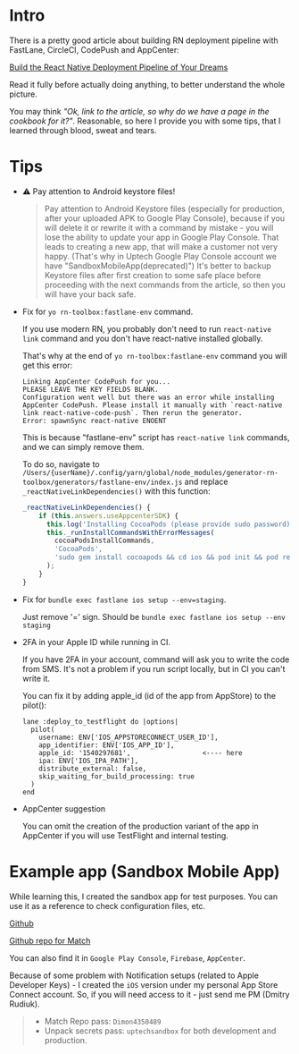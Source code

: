 # Intro
There is a pretty good article about building RN deployment pipeline with FastLane, CircleCI, CodePush and AppCenter:

[Build the React Native Deployment Pipeline of Your Dreams](https://blog.theodo.com/2019/04/react-native-deployment-pipeline)


Read it fully before actually doing anything, to better understand the whole picture.

You may think _"Ok, link to the article, so why do we have a page in the cookbook for it?"_. Reasonable, so here I provide you with some tips, that I learned through blood, sweat and tears.

# Tips

* ⚠️ Pay attention to Android keystore files!

  >Pay attention to Android Keystore files (especially for production, after your uploaded APK to Google Play Console), because if you will delete it or rewrite it with a command by mistake - you will lose the ability to update your app in Google Play Console. That leads to creating a new app, that will make a customer not very happy. (That's why in Uptech Google Play Console account we have "SandboxMobileApp(deprecated)")
  It's better to backup Keystore files after first creation to some safe place before proceeding with the next commands from the article, so then you will have your back safe.


* Fix for `yo rn-toolbox:fastlane-env` command.

  If you use modern RN, you probably don't need to run `react-native link` command and you don't have react-native installed globally.

  That's why at the end of `yo rn-toolbox:fastlane-env` command you will get this error:

  ```
  Linking AppCenter CodePush for you...
  PLEASE LEAVE THE KEY FIELDS BLANK.
  Configuration went well but there was an error while installing AppCenter CodePush. Please install it manually with `react-native link react-native-code-push`. Then rerun the generator.
  Error: spawnSync react-native ENOENT
  ```

  This is because "fastlane-env" script has `react-native link` commands, and we can simply remove them.

  To do so, navigate to `/Users/{userName}/.config/yarn/global/node_modules/generator-rn-toolbox/generators/fastlane-env/index.js` and replace `_reactNativeLinkDependencies()` with this function:

  ``` js
  _reactNativeLinkDependencies() {
      if (this.answers.useAppcenterSDK) {
        this.log('Installing CocoaPods (please provide sudo password)...');
        this._runInstallCommandsWithErrorMessages(
          cocoaPodsInstallCommands,
          'CocoaPods',
          'sudo gem install cocoapods && cd ios && pod init && pod repo update.'
        );
      }
  }
  ```

* Fix for `bundle exec fastlane ios setup --env=staging`.
  
  Just remove '=' sign. Should be `bundle exec fastlane ios setup --env staging`

* 2FA in your Apple ID while running in CI.

  If you have 2FA in your account, command will ask you to write the code from SMS. It's not a problem if you run script locally, but in CI you can't write it.

  You can fix it by adding apple_id (id of the app from AppStore) to the pilot():

  ```
  lane :deploy_to_testflight do |options|
    pilot(
      username: ENV['IOS_APPSTORECONNECT_USER_ID'],
      app_identifier: ENV['IOS_APP_ID'],
      apple_id: '1540297681',                  <---- here
      ipa: ENV['IOS_IPA_PATH'],
      distribute_external: false,
      skip_waiting_for_build_processing: true
    )
  end
  ```

* AppCenter suggestion
  
  You can omit the creation of the production variant of the app in AppCenter if you will use TestFlight and internal testing.


# Example app (Sandbox Mobile App)

While learning this, I created the sandbox app for test purposes. You can use it as a reference to check configuration files, etc.

[Github](https://github.com/uptechteam/Sandbox-Mobile-App)

[Github repo for Match](https://github.com/uptechteam/Sandbox-Mobile-App-ios-certs)

You can also find it in `Google Play Console`, `Firebase`, `AppCenter`.

Because of some problem with Notification setups (related to Apple Developer Keys) - I created the `iOS` version under my personal App Store Connect account. So, if you will need access to it - just send me PM (Dmitry Rudiuk).

>* Match Repo pass: `Dimon4350489`
>* Unpack secrets pass: `uptechsandbox` for both development and production.
